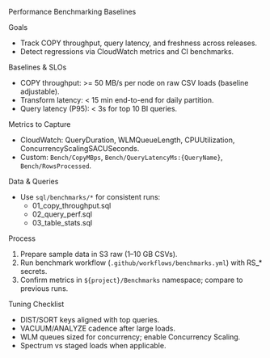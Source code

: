 Performance Benchmarking Baselines

Goals
- Track COPY throughput, query latency, and freshness across releases.
- Detect regressions via CloudWatch metrics and CI benchmarks.

Baselines & SLOs
- COPY throughput: >= 50 MB/s per node on raw CSV loads (baseline adjustable).
- Transform latency: < 15 min end-to-end for daily partition.
- Query latency (P95): < 3s for top 10 BI queries.

Metrics to Capture
- CloudWatch: QueryDuration, WLMQueueLength, CPUUtilization, ConcurrencyScalingSACUSeconds.
- Custom: `Bench/CopyMBps`, `Bench/QueryLatencyMs:{QueryName}`, `Bench/RowsProcessed`.

Data & Queries
- Use `sql/benchmarks/*` for consistent runs:
  - 01_copy_throughput.sql
  - 02_query_perf.sql
  - 03_table_stats.sql

Process
1) Prepare sample data in S3 raw (1–10 GB CSVs).
2) Run benchmark workflow (`.github/workflows/benchmarks.yml`) with RS_* secrets.
3) Confirm metrics in `${project}/Benchmarks` namespace; compare to previous runs.

Tuning Checklist
- DIST/SORT keys aligned with top queries.
- VACUUM/ANALYZE cadence after large loads.
- WLM queues sized for concurrency; enable Concurrency Scaling.
- Spectrum vs staged loads when applicable.

